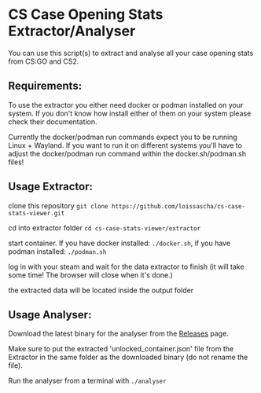 # CS Case Opening Stats Extractor/Analyser

You can use this script(s) to extract and analyse all your case opening stats from CS:GO and CS2.

## Requirements:

To use the extractor you either need docker or podman installed on your system. If you don't know how install either of them on your system please check their documentation.

Currently the docker/podman run commands expect you to be running Linux + Wayland. If you want to run it on different systems you'll have to adjust the docker/podman run command within the docker.sh/podman.sh files!

## Usage Extractor:

clone this repository `git clone https://github.com/loissascha/cs-case-stats-viewer.git`

cd into extractor folder `cd cs-case-stats-viewer/extractor`

start container. If you have docker installed: `./docker.sh`, if you have podman installed: `./podman.sh`

log in with your steam and wait for the data extractor to finish (it will take some time! The browser will close when it's done.)

the extracted data will be located inside the output folder

## Usage Analyser:

Download the latest binary for the analyser from the [Releases](https://github.com/loissascha/cs-case-stats-viewer/releases) page.

Make sure to put the extracted 'unlocked_container.json' file from the Extractor in the same folder as the downloaded binary (do not rename the file).

Run the analyser from a terminal with `./analyser`
